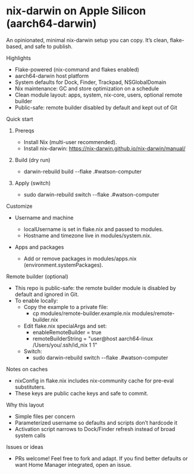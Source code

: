 # nix-darwin on Apple Silicon (aarch64-darwin)

An opinionated, minimal nix-darwin setup you can copy. It’s clean, flake-based, and safe to publish.

Highlights
- Flake-powered (nix-command and flakes enabled)
- aarch64-darwin host platform
- System defaults for Dock, Finder, Trackpad, NSGlobalDomain
- Nix maintenance: GC and store optimization on a schedule
- Clean module layout: apps, system, nix-core, users, optional remote builder
- Public-safe: remote builder disabled by default and kept out of Git

Quick start
1) Prereqs
   - Install Nix (multi-user recommended).
   - Install nix-darwin: https://nix-darwin.github.io/nix-darwin/manual/

2) Build (dry run)
   - darwin-rebuild build --flake .#watson-computer

3) Apply (switch)
   - sudo darwin-rebuild switch --flake .#watson-computer

Customize
- Username and machine
  - localUsername is set in flake.nix and passed to modules.
  - Hostname and timezone live in modules/system.nix.

- Apps and packages
  - Add or remove packages in modules/apps.nix (environment.systemPackages).

Remote builder (optional)
- This repo is public-safe: the remote builder module is disabled by default and ignored in Git.
- To enable locally:
  - Copy the example to a private file:
    - cp modules/remote-builder.example.nix modules/remote-builder.nix
  - Edit flake.nix specialArgs and set:
    - enableRemoteBuilder = true
    - remoteBuilderString = "user@host aarch64-linux /Users/you/.ssh/id_nix 1 1"
  - Switch:
    - sudo darwin-rebuild switch --flake .#watson-computer

Notes on caches
- nixConfig in flake.nix includes nix-community cache for pre-eval substituters.
- These keys are public cache keys and safe to commit.

Why this layout
- Simple files per concern
- Parameterized username so defaults and scripts don’t hardcode it
- Activation script narrows to Dock/Finder refresh instead of broad system calls

Issues or ideas
- PRs welcome! Feel free to fork and adapt. If you find better defaults or want Home Manager integrated, open an issue.

